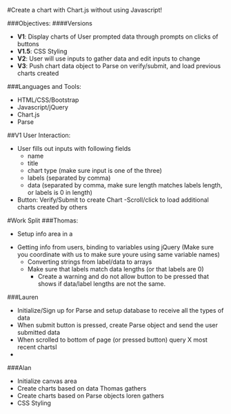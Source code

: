 #Create a chart with Chart.js without using Javascript!

###Objectives:
####Versions
- **V1**: Display charts of User prompted data through prompts on clicks of buttons
- **V1.5**: CSS Styling
- **V2**: User will use inputs to gather data and edit inputs to change
- **V3**: Push chart data object to Parse on verify/submit, and load previous charts created

###Languages and Tools:
- HTML/CSS/Bootstrap
- Javascript/jQuery
- Chart.js
- Parse

##V1 User Interaction:
- User fills out inputs with following fields
  - name
  - title
  - chart type (make sure input is one of the three)
  - labels (separated by comma)
  - data (separated by comma, make sure length matches labels length, or labels is 0 in length)
- Button: Verify/Submit to create Chart
-Scroll/click to load additional charts created by others

#Work Split
###Thomas:
  - Setup info area in a <form></form>
  - Getting info from users, binding to variables using jQuery (Make sure you coordinate with us to make sure youre using same variable names)
    - Converting strings from label/data to arrays
    - Make sure that labels match data lengths (or that labels are 0)
      - Create a warning and do not allow button to be pressed that shows if data/label lengths are not the same.

###Lauren
  - Initialize/Sign up for Parse and setup database to receive all the types of data
  - When submit button is pressed, create Parse object and send the user submitted data
  - When scrolled to bottom of page (or pressed button) query X most recent chartsI
  -

###Alan
  - Initialize canvas area
  - Create charts based on data Thomas gathers
  - Create charts based on Parse objects loren gathers
  - CSS Styling
